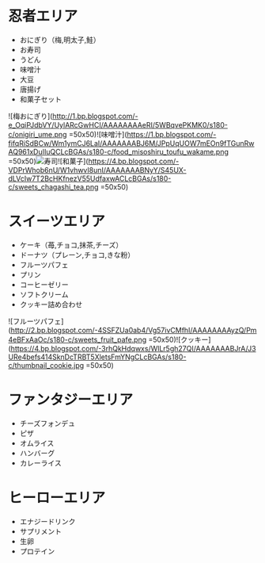 # 忍者エリア
* おにぎり（梅,明太子,鮭）
* お寿司
* うどん
* 味噌汁
* 大豆
* 唐揚げ
* 和菓子セット

![梅おにぎり](http://1.bp.blogspot.com/-e_OqiPJdbVY/UylARcGwHCI/AAAAAAAAeRI/5WBqvePKMK0/s180-c/onigiri_ume.png =50x50)![味噌汁](https://1.bp.blogspot.com/-fifqRiSdBCw/Wm1ymCJ6LaI/AAAAAAABJ6M/JPpUqUOW7mEOn9fTGunRwAQ961xDuIIuQCLcBGAs/s180-c/food_misoshiru_toufu_wakame.png =50x50)![寿司](http://2.bp.blogspot.com/-RB1mDuQvGkI/USyJ0W9QfKI/AAAAAAAAObc/Idip0N8CFUw/s180-c/nigirizushi_moriawase.png　=50x50)![和菓子](https://4.bp.blogspot.com/-VDPrWhob6nU/W1vhwvI8unI/AAAAAAABNyY/S45UX-dLVcIw7T2BcHKfnezV55UdfaxwACLcBGAs/s180-c/sweets_chagashi_tea.png =50x50)

# スイーツエリア
* ケーキ（苺,チョコ,抹茶,チーズ）
* ドーナツ（プレーン,チョコ,きな粉）
* フルーツパフェ
* プリン
* コーヒーゼリー
* ソフトクリーム
* クッキー詰め合わせ

![フルーツパフェ](http://2.bp.blogspot.com/-4SSFZUa0ab4/Vg57ivCMfhI/AAAAAAAAyzQ/Pm4eBFxAaOc/s180-c/sweets_fruit_pafe.png =50x50)![クッキー](https://4.bp.blogspot.com/-3rhQkHdqwxs/WlLr5gh27QI/AAAAAAABJrA/J3URe4befs414SknDcTRBT5XletsFmYNgCLcBGAs/s180-c/thumbnail_cookie.jpg =50x50)

# ファンタジーエリア
* チーズフォンデュ
* ピザ
* オムライス
* ハンバーグ
* カレーライス

# ヒーローエリア
* エナジードリンク
* サプリメント
* 生卵
* プロテイン
